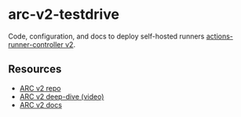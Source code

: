 # arc-v2-testdrive

Code, configuration, and docs to deploy self-hosted runners [actions-runner-controller v2](https://github.com/actions/actions-runner-controller).


## Resources
- [ARC v2 repo](https://github.com/actions/actions-runner-controller)
- [ARC v2 deep-dive (video)](https://www.youtube.com/watch?v=_F5ocPrv6io&list=PLArH6NjfKsUhvGHrpag7SuPumMzQRhUKY)
- [ARC v2 docs](https://gh.io/arc-docs)